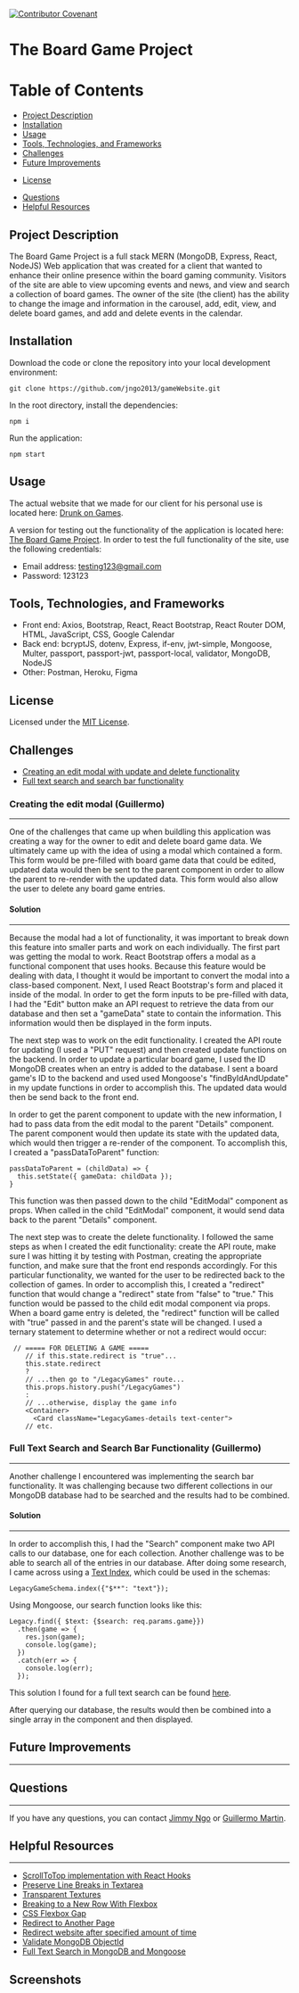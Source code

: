  
[![Contributor Covenant](https://img.shields.io/badge/Contributor%20Covenant-v2.0%20adopted-ff69b4.svg)](https://www.contributor-covenant.org/version/2/0/code_of_conduct/)
 
# **The Board Game Project**
 
# Table of Contents
* [Project Description](#project-description)
* [Installation](#installation)
* [Usage](#usage)
* [Tools, Technologies, and Frameworks](#tools-technologies-and-frameworks)
* [Challenges](#challenges)
* [Future Improvements](#future-improvements)
<!-- * [Tests](#tests) -->
* [License](#license)
<!-- * [Contributions](#contributions) -->
* [Questions](#questions)
* [Helpful Resources](#helpful-resources)
 
## Project Description
The Board Game Project is a full stack MERN (MongoDB, Express, React, NodeJS) Web application that was created for a client that wanted to enhance their online presence within the board gaming community.  Visitors of the site are able to view upcoming events and news, and view and search a collection of board games.  The owner of the site (the client) has the ability to change the image and information in the carousel, add, edit, view, and delete board games, and add and delete events in the calendar.
 
## Installation
Download the code or clone the repository into your local development environment:
```
git clone https://github.com/jngo2013/gameWebsite.git
```

In the root directory, install the dependencies:
```
npm i
```

Run the application:
```
npm start
```
 
## Usage
The actual website that we made for our client for his personal use is located here:  [Drunk on Games](http://www.drunkongames.com/).


A version for testing out the functionality of the application is located here: [The Board Game Project](https://gamewebsiteapp.herokuapp.com/).  In order to test the full functionality of the site, use the following credentials: 
 
 
* Email address: testing123@gmail.com
* Password: 123123
 
 
## Tools, Technologies, and Frameworks
* Front end: Axios, Bootstrap, React, React Bootstrap, React Router DOM, HTML, JavaScript, CSS, Google Calendar
* Back end: bcryptJS, dotenv, Express, if-env, jwt-simple, Mongoose, Multer, passport, passport-jwt, passport-local, validator, MongoDB, NodeJS
* Other: Postman, Heroku, Figma
 
## License
Licensed under the [MIT License](https://spdx.org/licenses/MIT.html).
 
<!-- # Contributions
This project is currently not accepting any contributions. -->
 
## Challenges
* [Creating an edit modal with update and delete functionality](#creating-the-edit-modal-guillermo)
* [Full text search and search bar functionality](#full-text-search-and-search-bar-functionality-guillermo)

### Creating the edit modal (Guillermo)
***
One of the challenges that came up when buildling this application was creating a way for the owner to edit and delete board game data.  We ultimately came up with the idea of using a modal which contained a form.  This form would be pre-filled with board game data that could be edited, updated data would then be sent to the parent component in order to allow the parent to re-render with the updated data.  This form would also allow the user to delete any board game entries.

#### Solution
------
Because the modal had a lot of functionality, it was important to break down this feature into smaller parts and work on each individually.  The first part was getting the modal to work. React Bootstrap offers a modal as a functional component that uses hooks.  Because this feature would be dealing with data, I thought it would be important to convert the modal into a class-based component.  Next, I used React Bootstrap's form and placed it inside of the modal.  In order to get the form inputs to be pre-filled with data, I had the "Edit" button make an API request to retrieve the data from our database and then set a "gameData" state to contain the information.  This information would then be displayed in the form inputs.  

The next step was to work on the edit functionality.  I created the API route for updating (I used a "PUT" request) and then created update functions on the backend.  In order to update a particular board game, I used the ID MongoDB creates when an entry is added to the database.  I sent a board game's ID to the backend and used used Mongoose's "findByIdAndUpdate" in my update functions in order to accomplish this.  The updated data would then be send back to the front end.

In order to get the parent component to update with the new information, I had to pass data from the edit modal to the parent "Details" component.  The parent component would then update its state with the updated data, which would then trigger a re-render of the component.  To accomplish this, I created a "passDataToParent" function:

```
passDataToParent = (childData) => {
  this.setState({ gameData: childData });
}
```

This function was then passed down to the child "EditModal" component as props.  When called in the child "EditModal" component, it would send data back to the parent "Details" component.

The next step was to create the delete functionality. I followed the same steps as when I created the edit functionality:  create the API route, make sure I was hitting it by testing with Postman, creating the appropriate function, and make sure that the front end responds accordingly.  For this particular functionality, we wanted for the user to be redirected back to the collection of games.  In order to accomplish this, I created a "redirect" function that would change a "redirect" state from "false" to "true."  This function would be passed to the child edit modal component via props.  When a board game entry is deleted, the "redirect" function will be called with "true" passed in and the parent's state will be changed.  I used a ternary statement to determine whether or not a redirect would occur:

```
 // ===== FOR DELETING A GAME =====
    // if this.state.redirect is "true"...
    this.state.redirect
    ? 
    // ...then go to "/LegacyGames" route...
    this.props.history.push("/LegacyGames")
    :
    // ...otherwise, display the game info
    <Container>
      <Card className="LegacyGames-details text-center">
    // etc.
```

### Full Text Search and Search Bar Functionality (Guillermo)
***
Another challenge I encountered was implementing the search bar functionality.
It was challenging because two different collections in our MongoDB database had to be searched and the results had to be combined.  

#### Solution
------
In order to accomplish this, I had the "Search" component make two API calls to our database, one for each collection.  Another challenge was to be able to search all of the entries in our database.  After doing some research, I came across using a [Text Index](https://docs.mongodb.com/manual/core/index-text/), which could be used in the schemas: 

```
LegacyGameSchema.index({"$**": "text"});
```

Using Mongoose, our search function looks like this:

```
Legacy.find({ $text: {$search: req.params.game}})
  .then(game => {
    res.json(game);
    console.log(game);
  })
  .catch(err => {
    console.log(err);
  }); 
```

This solution I found for a full text search can be found [here](https://stackoverflow.com/questions/28775051/best-way-to-perform-a-full-text-search-in-mongodb-and-mongoose).

After querying our database, the results would then be combined into a single array in the component and then displayed.

## Future Improvements
***
 
## Questions
***
If you have any questions, you can contact [Jimmy Ngo](jngo2013@gmail.com) or [Guillermo Martin](mailto:gscalica@gmail.com). 

## Helpful Resources
***
* [ScrollToTop implementation with React Hooks](https://stackoverflow.com/questions/36904185/react-router-scroll-to-top-on-every-transition)
* [Preserve Line Breaks in Textarea](https://stackoverflow.com/questions/30593103/preserve-line-breaks-in-textarea)
* [Transparent Textures](https://www.transparenttextures.com/)
* [Breaking to a New Row With Flexbox](https://tobiasahlin.com/blog/flexbox-break-to-new-row/)
* [CSS Flexbox Gap](https://ishadeed.com/article/spacing-in-css/#css-flexbox-gap)
* [Redirect to Another Page](https://www.w3schools.com/howto/howto_js_redirect_webpage.asp)
* [Redirect website after specified amount of time](https://stackoverflow.com/questions/3292038/redirect-website-after-certain-amount-of-time)
* [Validate MongoDB ObjectId](https://stackoverflow.com/questions/53686554/validate-mongodb-objectid)
* [Full Text Search in MongoDB and Mongoose](https://stackoverflow.com/questions/28775051/best-way-to-perform-a-full-text-search-in-mongodb-and-mongoose)

 
## Screenshots
 
<!-- ![user image](https://avatars.githubusercontent.com/u/57199674?v=4)
#### This user's email is private. -->
